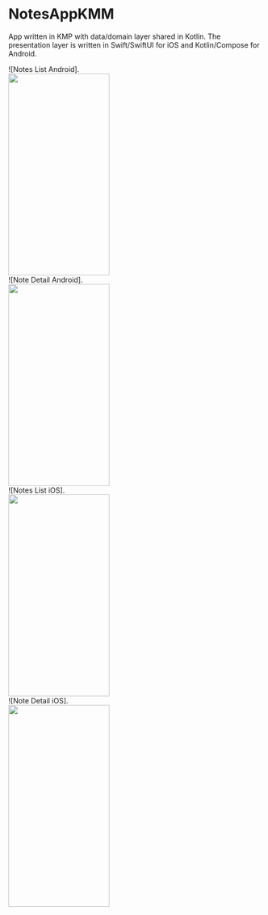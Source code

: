 # NotesAppKMM
App written in KMP with data/domain layer shared in Kotlin. The presentation layer is written in Swift/SwiftUI for iOS and Kotlin/Compose for Android.

![Notes List Android].  
<img src="https://raw.github.com/Tibolte/NotesAppKMM/main/raw/android_1.png" width="200" height="400" />  
![Note Detail Android].   
<img src="https://raw.github.com/Tibolte/NotesAppKMM/main/raw/android_2.png" width="200" height="400" />  
![Notes List iOS].   
<img src="https://raw.github.com/Tibolte/NotesAppKMM/main/raw/ios_1.png" width="200" height="400" />   
![Note Detail iOS].   
<img src="https://raw.github.com/Tibolte/NotesAppKMM/main/raw/ios_2.png" width="200" height="400" />   

